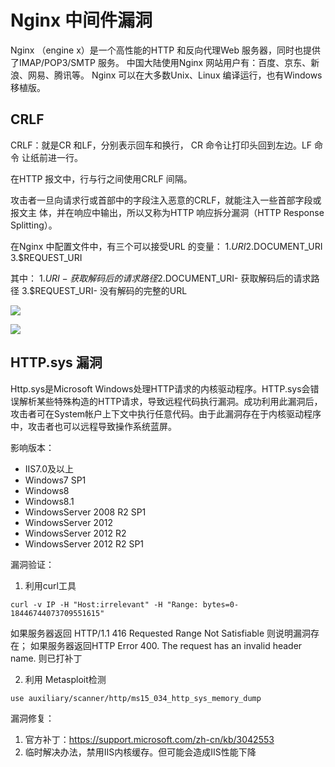 # Nginx 中间件漏洞
Nginx （engine x）是一个高性能的HTTP 和反向代理Web 服务器，同时也提供了IMAP/POP3/SMTP 服务。
中国大陆使用Nginx 网站用户有：百度、京东、新浪、网易、腾讯等。
Nginx 可以在大多数Unix、Linux 编译运行，也有Windows 移植版。

## CRLF

CRLF：就是CR 和LF，分别表示回车和换行， CR 命令让打印头回到左边。LF 命令
让纸前进一行。

在HTTP 报文中，行与行之间使用CRLF 间隔。

攻击者一旦向请求行或首部中的字段注入恶意的CRLF，就能注入一些首部字段或报文主
体，并在响应中输出，所以又称为HTTP 响应拆分漏洞（HTTP Response Splitting）。

在Nginx 中配置文件中，有三个可以接受URL 的变量：
1.$URI
2.$DOCUMENT_URI
3.$REQUEST_URI

其中：
1.$URI- 获取解码后的请求路径
2.$DOCUMENT_URI- 获取解码后的请求路径
3.$REQUEST_URI- 没有解码的完整的URL

![](Pasted%20image%2020210607222526.png)

![](Pasted%20image%2020210607222542.png)

## HTTP.sys 漏洞

Http.sys是Microsoft Windows处理HTTP请求的内核驱动程序。HTTP.sys会错误解析某些特殊构造的HTTP请求，导致远程代码执行漏洞。成功利用此漏洞后，攻击者可在System帐户上下文中执行任意代码。由于此漏洞存在于内核驱动程序中，攻击者也可以远程导致操作系统蓝屏。

影响版本：
* IIS7.0及以上
* Windows7 SP1
* Windows8
* Windows8.1
* WindowsServer 2008 R2 SP1
* WindowsServer 2012
* WindowsServer 2012 R2
* WindowsServer 2012 R2 SP1

漏洞验证：

1. 利用curl工具

``curl -v IP -H "Host:irrelevant" -H "Range: bytes=0-18446744073709551615"``

如果服务器返回 HTTP/1.1 416 Requested Range Not Satisfiable 则说明漏洞存在；
如果服务器返回HTTP Error 400. The request has an invalid header name. 则已打补丁

2. 利用 Metasploit检测

``use auxiliary/scanner/http/ms15_034_http_sys_memory_dump``

漏洞修复：
1. 官方补丁：https://support.microsoft.com/zh-cn/kb/3042553
2. 临时解决办法，禁用IIS内核缓存。但可能会造成IIS性能下降
